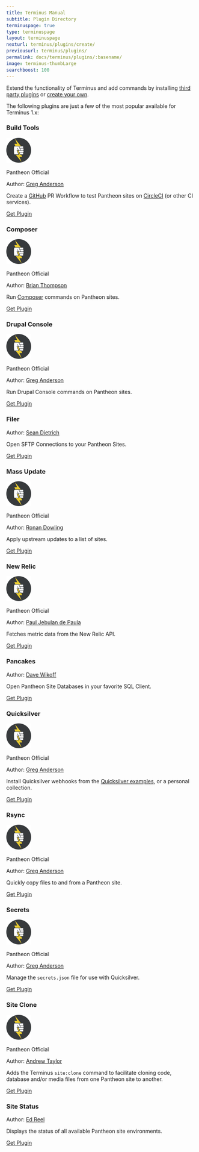 ```yaml
---
title: Terminus Manual
subtitle: Plugin Directory
terminuspage: true
type: terminuspage
layout: terminuspage
nexturl: terminus/plugins/create/
previousurl: terminus/plugins/
permalink: docs/terminus/plugins/:basename/
image: terminus-thumbLarge
searchboost: 100
---
```

Extend the functionality of Terminus and add commands by installing <a href="https://github.com/terminus-plugin-project">third party plugins</a> or <a href="https://pantheon.io/docs/terminus/plugins/create">create your own</a>.

The following plugins are just a few of the most popular available for Terminus 1.x:

<div class="flex-panel-group">
  <div class="flex-panel-item">
    <div class="flex-panel-body">
      <div class="flex-panel-title">
        <h3 class="plugin-title">Build Tools</h3>
        <div class="pantheon-official">
          <img alt="Official Pantheon Plugin" src="/source/docs/assets/images/official-plugin.svg" class="main-topic-info__plugin-image" >
          <p class="pantheon-official">Pantheon Official</p>
        </div>
      </div>
      <p class="topic-info__description">Author: <a href="https://github.com/greg-1-anderson">Greg Anderson</a></p>
      <p class="topic-info__description">Create a <a href="https://github.com">GitHub</a> PR Workflow to test Pantheon sites on <a href="https://circleci.com/">CircleCI</a> (or other CI services).</p>
      <a href="https://github.com/pantheon-systems/terminus-build-tools-plugin" class="btn-primary btn get-plugin">Get Plugin</a>
    </div>
  </div>
  <div class="flex-panel-item">
    <div class="flex-panel-body">
      <div class="flex-panel-title">
        <h3 class="plugin-title">Composer</h3>
        <div class="pantheon-official">
        <img alt="Official Pantheon Plugin" src="/source/docs/assets/images/official-plugin.svg" class="main-topic-info__plugin-image" >
          <p class="pantheon-official">Pantheon Official</p>
        </div>
      </div>
      <p class="topic-info__description">Author: <a href="https://github.com/rvtraveller">Brian Thompson</a></p>
      <p class="topic-info__description">Run <a href="https://getcomposer.org/">Composer</a> commands on Pantheon sites.</p>
      <a href="https://github.com/pantheon-systems/terminus-composer-plugin" class="btn-primary btn get-plugin">Get Plugin</a>
    </div>
  </div>
  <div class="flex-panel-item">
    <div class="flex-panel-body">
      <div class="flex-panel-title">
        <h3 class="plugin-title">Drupal Console</h3>
        <div class="pantheon-official">
        <img alt="Official Pantheon Plugin" src="/source/docs/assets/images/official-plugin.svg" class="main-topic-info__plugin-image" >
          <p class="pantheon-official">Pantheon Official</p>
        </div>
      </div>
      <p class="topic-info__description">Author: <a href="https://github.com/greg-1-anderson">Greg Anderson</a></p>
      <p class="topic-info__description">Run Drupal Console commands on Pantheon sites.</p>
      <a href="https://github.com/pantheon-systems/terminus-drupal-console-plugin" class="btn-primary btn get-plugin">Get Plugin</a>
    </div>
  </div>
  <div class="flex-panel-item">
    <div class="flex-panel-body">
      <div class="flex-panel-title">
        <h3 class="plugin-title">Filer</h3>
      </div>
      <p class="topic-info__description">Author: <a href="https://github.com/sean-e-dietrich">Sean Dietrich</a></p>
      <p class="topic-info__description">Open SFTP Connections to your Pantheon Sites.</p>
      <a href="https://github.com/terminus-plugin-project/terminus-filer-plugin" class="btn-primary btn get-plugin">Get Plugin</a>
    </div>
  </div>
  <div class="flex-panel-item">
    <div class="flex-panel-body">
      <div class="flex-panel-title">
        <h3 class="plugin-title">Mass Update</h3>
        <div class="pantheon-official">
        <img alt="Official Pantheon Plugin" src="/source/docs/assets/images/official-plugin.svg" class="main-topic-info__plugin-image" >
          <p class="pantheon-official">Pantheon Official</p>
        </div>
      </div>
      <p class="topic-info__description">Author: <a href="https://github.com/ronan">Ronan Dowling</a></p>
      <p class="topic-info__description">Apply upstream updates to a list of sites.</p>
      <a href="https://github.com/pantheon-systems/terminus-mass-update" class="btn-primary btn get-plugin">Get Plugin</a>
    </div>
  </div>
  <div class="flex-panel-item">
    <div class="flex-panel-body">
      <div class="flex-panel-title">
        <h3 class="plugin-title">New Relic</h3>
        <div class="pantheon-official">
        <img alt="Official Pantheon Plugin" src="/source/docs/assets/images/official-plugin.svg" class="main-topic-info__plugin-image" >
          <p class="pantheon-official">Pantheon Official</p>
        </div>
      </div>
      <p class="topic-info__description">Author: <a href="https://github.com/fusionx1">Paul Jebulan de Paula</a></p>
      <p class="topic-info__description">Fetches metric data from the New Relic API.</p>
      <a href="https://github.com/pantheon-systems/terminus-newrelic-data-plugin" class="btn-primary btn get-plugin">Get Plugin</a>
    </div>
  </div>
  <div class="flex-panel-item">
    <div class="flex-panel-body">
      <div class="flex-panel-title">
        <h3 class="plugin-title">Pancakes</h3>
      </div>
      <p class="topic-info__description">Author: <a href="https://github.com/derimagia">Dave Wikoff</a></p>
      <p class="topic-info__description">Open Pantheon Site Databases in your favorite SQL Client.</p>
      <a href="https://github.com/terminus-plugin-project/terminus-pancakes-plugin" class="btn-primary btn get-plugin">Get Plugin</a>
    </div>
  </div>
  <div class="flex-panel-item">
    <div class="flex-panel-body">
      <div class="flex-panel-title">
        <h3 class="plugin-title">Quicksilver</h3>
        <div class="pantheon-official">
        <img alt="Official Pantheon Plugin" src="/source/docs/assets/images/official-plugin.svg" class="main-topic-info__plugin-image" >
          <p class="pantheon-official">Pantheon Official</p>
        </div>
      </div>
      <p class="topic-info__description">Author: <a href="https://github.com/greg-1-anderson">Greg Anderson</a></p>
      <p class="topic-info__description">Install Quicksilver webhooks from the <a href="https://github.com/pantheon-systems/quicksilver-examples">Quicksilver examples</a>, or a personal collection.</p>
      <a href="https://github.com/pantheon-systems/terminus-quicksilver-plugin" class="btn-primary btn get-plugin">Get Plugin</a>
    </div>
  </div>
  <div class="flex-panel-item">
    <div class="flex-panel-body">
      <div class="flex-panel-title">
        <h3 class="plugin-title">Rsync</h3>
        <div class="pantheon-official">
        <img alt="Official Pantheon Plugin" src="/source/docs/assets/images/official-plugin.svg" class="main-topic-info__plugin-image" >
          <p class="pantheon-official">Pantheon Official</p>
        </div>
      </div>
      <p class="topic-info__description">Author: <a href="https://github.com/greg-1-anderson">Greg Anderson</a></p>
      <p class="topic-info__description">Quickly copy files to and from a Pantheon site.</p>
      <a href="https://github.com/pantheon-systems/terminus-rsync-plugin" class="btn-primary btn get-plugin">Get Plugin</a>
    </div>
  </div>
  <div class="flex-panel-item">
    <div class="flex-panel-body">
      <div class="flex-panel-title">
        <h3 class="plugin-title">Secrets</h3>
        <div class="pantheon-official">
        <img alt="Official Pantheon Plugin" src="/source/docs/assets/images/official-plugin.svg" class="main-topic-info__plugin-image" >
          <p class="pantheon-official">Pantheon Official</p>
        </div>
      </div>
      <p class="topic-info__description">Author: <a href="https://github.com/greg-1-anderson">Greg Anderson</a></p>
      <p class="topic-info__description">Manage the <code>secrets.json</code> file for use with Quicksilver.</p>
      <a href="https://github.com/pantheon-systems/terminus-secrets-plugin" class="btn-primary btn get-plugin">Get Plugin</a>
    </div>
  </div>
  <div class="flex-panel-item">
    <div class="flex-panel-body">
      <div class="flex-panel-title">
        <h3 class="plugin-title">Site Clone</h3>
        <div class="pantheon-official">
          <img alt="Official Pantheon Plugin" src="/source/docs/assets/images/official-plugin.svg" class="main-topic-info__plugin-image" >
          <p class="pantheon-official">Pantheon Official</p>
        </div>
      </div>
      <p class="topic-info__description">Author: <a href="https://github.comataylorme">Andrew Taylor</a></p>
      <p class="topic-info__description">Adds the Terminus <code>site:clone</code> command to facilitate cloning code, database and/or media files from one Pantheon site to another.</p>
      <a href="https://github.com/pantheon-systems/terminus-site-clone-plugin" class="btn-primary btn get-plugin">Get Plugin</a>
    </div>
  </div>
  <div class="flex-panel-item">
    <div class="flex-panel-body">
      <h3 class="plugin-title">Site Status</h3>
      <p class="topic-info__description">Author: <a href="https://github.com/uberhacker">Ed Reel</a></p>
      <p class="topic-info__description">Displays the status of all available Pantheon site environments.</p>
      <a href="https://github.com/terminus-plugin-project/terminus-site-status-plugin" class="btn-primary btn get-plugin">Get Plugin</a>
    </div>
  </div>
</div>
